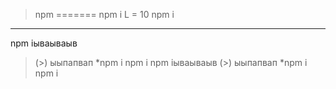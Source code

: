>npm 
=======
npm i
L = 10
npm i
-------
npm iываываыв
> (>) ыыпапвап
*npm i
npm i
npm iываываыв
> (>) ыыпапвап
*npm i
npm i
